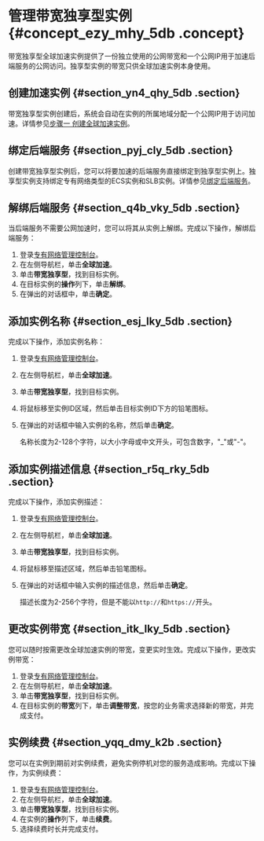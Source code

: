 # 管理带宽独享型实例 {#concept_ezy_mhy_5db .concept}

带宽独享型全球加速实例提供了一份独立使用的公网带宽和一个公网IP用于加速后端服务的公网访问。独享型实例的带宽只供全球加速实例本身使用。

## 创建加速实例 {#section_yn4_qhy_5db .section}

带宽独享型实例创建后，系统会自动在实例的所属地域分配一个公网IP用于访问加速。详情参见[步骤一 创建全球加速实例](../../../../cn.zh-CN/快速入门/配置共享型全球加速.md#section_scl_pxw_5db)。

## 绑定后端服务 {#section_pyj_cly_5db .section}

创建带宽独享型实例后，您可以将要加速的后端服务直接绑定到独享型实例上。独享型实例支持绑定专有网络类型的ECS实例和SLB实例。详情参见[绑定后端服务](cn.zh-CN/用户指南/独享带宽型实例/绑定后端服务.md#)。

## 解绑后端服务 {#section_q4b_vky_5db .section}

当后端服务不需要公网加速时，您可以将其从实例上解绑。完成以下操作，解绑后端服务：

1.  登录[专有网络管理控制台](https://vpcnext.console.aliyun.com)。
2.  在左侧导航栏，单击**全球加速**。
3.  单击**带宽独享型**，找到目标实例。
4.  在目标实例的**操作**列下，单击**解绑**。
5.  在弹出的对话框中，单击**确定**。

## 添加实例名称 {#section_esj_lky_5db .section}

完成以下操作，添加实例名称：

1.  登录[专有网络管理控制台](https://vpcnext.console.aliyun.com)。
2.  在左侧导航栏，单击**全球加速**。
3.  单击**带宽独享型**，找到目标实例。
4.  将鼠标移至实例ID区域，然后单击目标实例ID下方的铅笔图标。
5.  在弹出的对话框中输入实例的名称，然后单击**确定**。

    名称长度为2-128个字符，以大小字母或中文开头，可包含数字，"\_"或"-"。


## 添加实例描述信息 {#section_r5q_rky_5db .section}

完成以下操作，添加实例描述：

1.  登录[专有网络管理控制台](https://vpcnext.console.aliyun.com)。
2.  在左侧导航栏，单击**全球加速**。
3.  单击**带宽独享型**，找到目标实例。
4.  将鼠标移至描述区域，然后单击铅笔图标。
5.  在弹出的对话框中输入实例的描述信息，然后单击**确定**。

    描述长度为2-256个字符，但是不能以`http://`和`https://`开头。


## 更改实例带宽 {#section_itk_lky_5db .section}

您可以随时按需更改全球加速实例的带宽，变更实时生效。完成以下操作，更改实例带宽：

1.  登录[专有网络管理控制台](https://vpcnext.console.aliyun.com)。
2.  在左侧导航栏，单击**全球加速**。
3.  单击**带宽独享型**，找到目标实例。
4.  在目标实例的**带宽**列下，单击**调整带宽**，按您的业务需求选择新的带宽，并完成支付。

## 实例续费 {#section_yqq_dmy_k2b .section}

您可以在实例到期前对实例续费，避免实例停机对您的服务造成影响。完成以下操作，为实例续费：

1.  登录[专有网络管理控制台](https://vpcnext.console.aliyun.com)。
2.  在左侧导航栏，单击**全球加速**。
3.  单击**带宽独享型**，找到目标实例。
4.  在实例的**操作**列下，单击**续费**。
5.  选择续费时长并完成支付。

